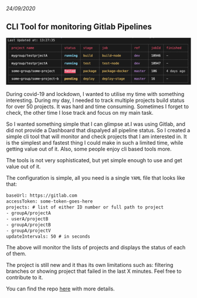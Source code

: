 <!--- #intro --->
_24/09/2020_

## CLI Tool for monitoring Gitlab Pipelines


![Image](https://raw.githubusercontent.com/Binsabbar/gitlab-cli-build-monitor/master/screenshot.png)

During covid-19 and lockdown, I wanted to utilise my time with something interesting. During my day, I needed to track multiple projects build status for over 50 projects. It was hard and time consuming. Sometimes I forget to check, the other time I lose track and focus on my main task. 
<!--- #intro --->

So I wanted something simple that I can glimpse at.I was using Gitlab, and did not provide a Dashboard that dispalyed all pipeline status. So I created a simple cli tool that will monitor and check projects that I am interested in. It is the simplest and fastest thing I could make in such a limited time, while getting value out of it. Also, some people enjoy cli based tools more.

The tools is not very sophisticated, but yet simple enough to use and get value out of it.

The configuration is simple, all you need is a single `YAML` file that looks like that:
```
baseUrl: https://gitlab.com
accessToken: some-token-goes-here
projects: # list of either ID number or full path to project
- groupA/projectA
- userA/projectB
- groupA/projectB
- groupA/projectV
updateIntervals: 50 # in seconds
```

The above will monitor the lists of projects and displays the status of each of them.

The project is still new and it thas its own limitations such as: filtering branches or showing project that failed in the last X minutes. Feel free to contribute to it.

You can find the repo [here](https://github.com/Binsabbar/gitlab-cli-build-monitor) with more details.

